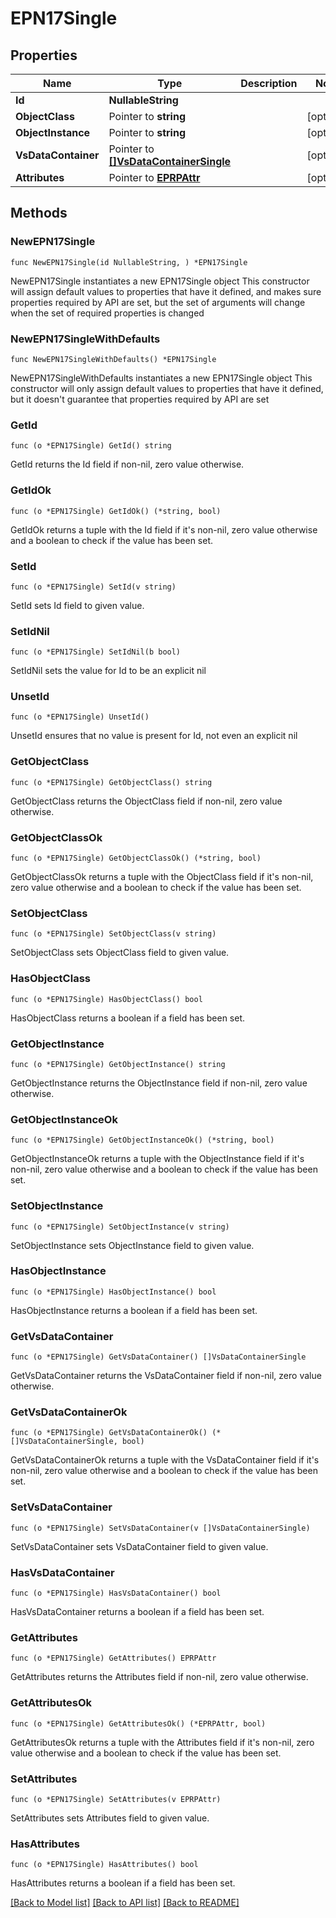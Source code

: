 # EPN17Single

## Properties

Name | Type | Description | Notes
------------ | ------------- | ------------- | -------------
**Id** | **NullableString** |  | 
**ObjectClass** | Pointer to **string** |  | [optional] 
**ObjectInstance** | Pointer to **string** |  | [optional] 
**VsDataContainer** | Pointer to [**[]VsDataContainerSingle**](VsDataContainerSingle.md) |  | [optional] 
**Attributes** | Pointer to [**EPRPAttr**](EP_RP-Attr.md) |  | [optional] 

## Methods

### NewEPN17Single

`func NewEPN17Single(id NullableString, ) *EPN17Single`

NewEPN17Single instantiates a new EPN17Single object
This constructor will assign default values to properties that have it defined,
and makes sure properties required by API are set, but the set of arguments
will change when the set of required properties is changed

### NewEPN17SingleWithDefaults

`func NewEPN17SingleWithDefaults() *EPN17Single`

NewEPN17SingleWithDefaults instantiates a new EPN17Single object
This constructor will only assign default values to properties that have it defined,
but it doesn't guarantee that properties required by API are set

### GetId

`func (o *EPN17Single) GetId() string`

GetId returns the Id field if non-nil, zero value otherwise.

### GetIdOk

`func (o *EPN17Single) GetIdOk() (*string, bool)`

GetIdOk returns a tuple with the Id field if it's non-nil, zero value otherwise
and a boolean to check if the value has been set.

### SetId

`func (o *EPN17Single) SetId(v string)`

SetId sets Id field to given value.


### SetIdNil

`func (o *EPN17Single) SetIdNil(b bool)`

 SetIdNil sets the value for Id to be an explicit nil

### UnsetId
`func (o *EPN17Single) UnsetId()`

UnsetId ensures that no value is present for Id, not even an explicit nil
### GetObjectClass

`func (o *EPN17Single) GetObjectClass() string`

GetObjectClass returns the ObjectClass field if non-nil, zero value otherwise.

### GetObjectClassOk

`func (o *EPN17Single) GetObjectClassOk() (*string, bool)`

GetObjectClassOk returns a tuple with the ObjectClass field if it's non-nil, zero value otherwise
and a boolean to check if the value has been set.

### SetObjectClass

`func (o *EPN17Single) SetObjectClass(v string)`

SetObjectClass sets ObjectClass field to given value.

### HasObjectClass

`func (o *EPN17Single) HasObjectClass() bool`

HasObjectClass returns a boolean if a field has been set.

### GetObjectInstance

`func (o *EPN17Single) GetObjectInstance() string`

GetObjectInstance returns the ObjectInstance field if non-nil, zero value otherwise.

### GetObjectInstanceOk

`func (o *EPN17Single) GetObjectInstanceOk() (*string, bool)`

GetObjectInstanceOk returns a tuple with the ObjectInstance field if it's non-nil, zero value otherwise
and a boolean to check if the value has been set.

### SetObjectInstance

`func (o *EPN17Single) SetObjectInstance(v string)`

SetObjectInstance sets ObjectInstance field to given value.

### HasObjectInstance

`func (o *EPN17Single) HasObjectInstance() bool`

HasObjectInstance returns a boolean if a field has been set.

### GetVsDataContainer

`func (o *EPN17Single) GetVsDataContainer() []VsDataContainerSingle`

GetVsDataContainer returns the VsDataContainer field if non-nil, zero value otherwise.

### GetVsDataContainerOk

`func (o *EPN17Single) GetVsDataContainerOk() (*[]VsDataContainerSingle, bool)`

GetVsDataContainerOk returns a tuple with the VsDataContainer field if it's non-nil, zero value otherwise
and a boolean to check if the value has been set.

### SetVsDataContainer

`func (o *EPN17Single) SetVsDataContainer(v []VsDataContainerSingle)`

SetVsDataContainer sets VsDataContainer field to given value.

### HasVsDataContainer

`func (o *EPN17Single) HasVsDataContainer() bool`

HasVsDataContainer returns a boolean if a field has been set.

### GetAttributes

`func (o *EPN17Single) GetAttributes() EPRPAttr`

GetAttributes returns the Attributes field if non-nil, zero value otherwise.

### GetAttributesOk

`func (o *EPN17Single) GetAttributesOk() (*EPRPAttr, bool)`

GetAttributesOk returns a tuple with the Attributes field if it's non-nil, zero value otherwise
and a boolean to check if the value has been set.

### SetAttributes

`func (o *EPN17Single) SetAttributes(v EPRPAttr)`

SetAttributes sets Attributes field to given value.

### HasAttributes

`func (o *EPN17Single) HasAttributes() bool`

HasAttributes returns a boolean if a field has been set.


[[Back to Model list]](../README.md#documentation-for-models) [[Back to API list]](../README.md#documentation-for-api-endpoints) [[Back to README]](../README.md)


